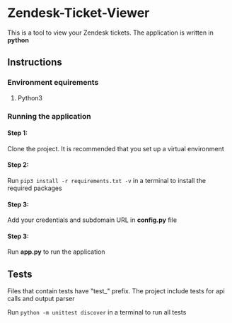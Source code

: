 
# Zendesk-Ticket-Viewer

This is a tool to view your Zendesk tickets. The application is written in **python**

## Instructions

### Environment equirements

1. Python3

### Running the application

#### Step 1:

Clone the project. It is recommended that you set up a virtual environment

#### Step 2:

Run `pip3 install -r requirements.txt -v` in a terminal to install the required packages

#### Step 3:

Add your credentials and subdomain URL in **config.py** file

#### Step 3:

Run **app.py** to run the application 


## Tests

Files that contain tests have "test_" prefix. The project include tests for api calls and output parser

Run `python -m unittest discover` in a terminal to run all tests



